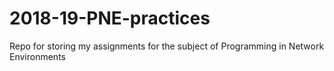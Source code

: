 # 2018-19-PNE-practices
Repo for storing my assignments for the subject of Programming in Network Environments
